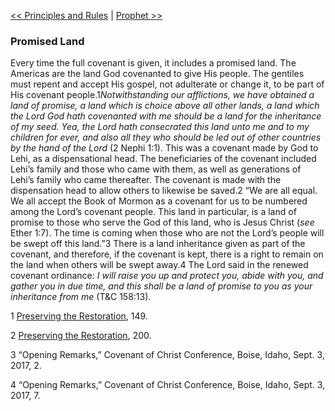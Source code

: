[<< Principles and Rules](Principles%20and%20Rules)  |  [Prophet >>](Prophet)

### Promised Land
Every time the full covenant is given, it includes a promised land. The Americas are the land God covenanted to give His people. The gentiles must repent and accept His gospel, not adulterate or change it, to be part of His covenant people.1*Notwithstanding our afflictions, we have obtained a land of promise, a land which is choice above all other lands, a land which the Lord God hath covenanted with me should be a land for the inheritance of my seed. Yea, the Lord hath consecrated this land unto me and to my children for ever, and also all they who should be led out of other countries by the hand of the Lord* (2 Nephi 1:1). This was a covenant made by God to Lehi, as a dispensational head. The beneficiaries of the covenant included Lehi’s family and those who came with them, as well as generations of Lehi’s family who came thereafter. The covenant is made with the dispensation head to allow others to likewise be saved.2 “We are all equal. We all accept the Book of Mormon as a covenant for us to be numbered among the Lord’s covenant people. This land in particular, is a land of promise to those who serve the God of this land, who is Jesus Christ (*see* Ether 1:7). The time is coming when those who are not the Lord’s people will be swept off this land.”3 There is a land inheritance given as part of the covenant, and therefore, if the covenant is kept, there is a right to remain on the land when others will be swept away.4 The Lord said in the renewed covenant ordinance: *I will raise you up and protect you, abide with you, and gather you in due time, and this shall be a land of promise to you as your inheritance from me* (T&C 158:13).



1
[Preserving the Restoration](#), 149.


2
[Preserving the Restoration](#), 200.


3 “Opening Remarks,” Covenant of Christ Conference, Boise, Idaho, Sept. 3, 2017, 2.


4 “Opening Remarks,” Covenant of Christ Conference, Boise, Idaho, Sept. 3, 2017, 7.